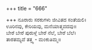+++
title = "666"

+++
ನೂರಾರು ಸರಕುಗಳು ಜೀವಿತದ ಸಂತೆಯಲಿ।  
ಊರಿನವು, ಕೇರಿಯವು, ಮನೆಯಾತ್ಮವದವು॥  
ಬೇರೆ ಬೇರೆ ಪುರುಳ್ಗೆ ಬೇರೆ ನೆಲೆ, ಬೇರೆ ಬೆಲೆ।  
ತಾರತಮ್ಯವೆ ತತ್ತ್ವ - ಮಂಕುತಿಮ್ಮ॥  
